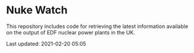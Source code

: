 # Nuke Watch

This repository includes code for retrieving the latest information available on the output of EDF nuclear power plants in the UK.

Last updated: 2021-02-20 05:05